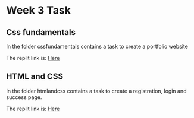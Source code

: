 # Week 3 Task

## Css fundamentals
In the folder cssfundamentals contains a task to create a portfolio website

The replit link is: [Here](https://replit.com/@OluwatuyiAbiola/ZuriWeek3TaskCSSFUNDAMENTALS#index.html)

## HTML and CSS
In the folder htmlandcss contains a task to create a registration, login and success page.

The replit link is: [Here](https://replit.com/@OluwatuyiAbiola/ZuriWeek3TaskB-HTMLandCSS#login.html)